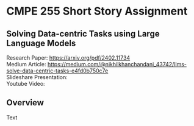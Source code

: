 # **CMPE 255 Short Story Assignment**

## Solving Data-centric Tasks using Large Language Models

Research Paper: https://arxiv.org/pdf/2402.11734  
Medium Article: https://medium.com/@nikhilkhanchandani_43742/llms-solve-data-centric-tasks-e4fd0b750c7e  
Slideshare Presentation:  
Youtube Video:

## Overview

Text
